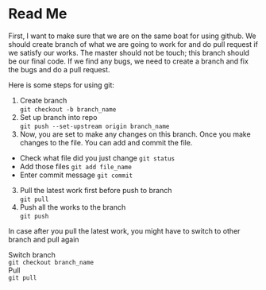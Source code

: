 # Read Me
First, I want to make sure that we are on the same boat for using github. We should create branch of what we are going 
to work for and do pull request if we satisfy our works. The master should not be touch; this branch should be our final code. 
If we find any bugs, we need to create a branch and fix the bugs and do a pull request.

Here is some steps for using git:

1. Create branch <br />
`git checkout -b branch_name`
2. Set up branch into repo <br />
`git push --set-upstream origin branch_name`
3. Now, you are set to make any changes on this branch. Once you make changes to the file. You can add and commit the file. <br />
  * Check what file did you just change `git status`
  * Add those files `git add file_name`
  * Enter commit message `git commit ` 
3. Pull the latest work first before push to branch <br />
`git pull`
4. Push all the works to the branch <br />
`git push`

In case after you pull the latest work, you might have to switch to other branch and pull again

Switch branch <br />
`git checkout branch_name` <br />
Pull <br />
`git pull`

